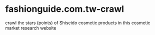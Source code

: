 # fashionguide.com.tw-crawl
crawl the stars (points) of Shiseido cosmetic products in this cosmetic market research website
